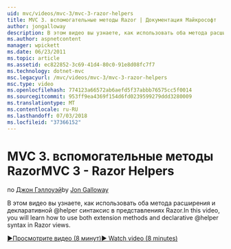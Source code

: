 ```yaml
---
uid: mvc/videos/mvc-3/mvc-3-razor-helpers
title: MVC 3. вспомогательные методы Razor | Документация Майкрософт
author: jongalloway
description: В этом видео вы узнаете, как использовать оба метода расширения и декларативной @helper синтаксис в представлениях Razor.
ms.author: aspnetcontent
manager: wpickett
ms.date: 06/23/2011
ms.topic: article
ms.assetid: ec822852-3c69-41d4-80c0-91e8d08fc7f7
ms.technology: dotnet-mvc
msc.legacyurl: /mvc/videos/mvc-3/mvc-3-razor-helpers
msc.type: video
ms.openlocfilehash: 774123a66572ab6aefd5f37abbb76575cc5f0014
ms.sourcegitcommit: 953ff9ea4369f154d6fd0239599279ddd3280009
ms.translationtype: MT
ms.contentlocale: ru-RU
ms.lasthandoff: 07/03/2018
ms.locfileid: "37366152"
---
```

<a name="mvc-3---razor-helpers"></a><span data-ttu-id="4b607-103">MVC 3. вспомогательные методы Razor</span><span class="sxs-lookup"><span data-stu-id="4b607-103">MVC 3 - Razor Helpers</span></span>
====================
<span data-ttu-id="4b607-104">по [Джон Гэллоуэй](https://github.com/jongalloway)</span><span class="sxs-lookup"><span data-stu-id="4b607-104">by [Jon Galloway](https://github.com/jongalloway)</span></span>

<span data-ttu-id="4b607-105">В этом видео вы узнаете, как использовать оба метода расширения и декларативной @helper синтаксис в представлениях Razor.</span><span class="sxs-lookup"><span data-stu-id="4b607-105">In this video, you will learn how to use both extension methods and declarative @helper syntax in Razor views.</span></span>

[<span data-ttu-id="4b607-106">&#9654;Просмотрите видео (8 минут)</span><span class="sxs-lookup"><span data-stu-id="4b607-106">&#9654; Watch video (8 minutes)</span></span>](https://channel9.msdn.com/Blogs/ASP-NET-Site-Videos/mvc-3-razor-helpers)
